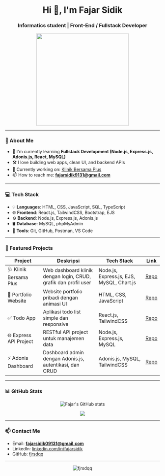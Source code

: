 <!-- Profil GitHub README -->

<h1 align="center">Hi 👋, I'm Fajar Sidik</h1>
<h3 align="center">Informatics student | Front-End / Fullstack Developer</h3>

<p align="center">
  <img src="https://media.giphy.com/media/qgQUggAC3Pfv687qPC/giphy.gif" width="300">
</p>

---

### 🧠 About Me

- 🌱 I'm currently learning **Fullstack Development (Node.js, Express.js, Adonis.js, React, MySQL)**
- 🛠 I love building web apps, clean UI, and backend APIs
- 🔭 Currently working on: [Klinik Bersama Plus](https://github.com/fjrsdqq/Klinik-Bersama-Plus-Dashboard)
- 📫 How to reach me: **fajarsidik9131@gmail.com**

---

### 💻 Tech Stack

- 💡 **Languages**: HTML, CSS, JavaScript, SQL, TypeScript
- 🌐 **Frontend**: React.js, TailwindCSS, Bootstrap, EJS
- ⚙️ **Backend**: Node.js, Express.js, Adonis.js
- 🛢 **Database**: MySQL, phpMyAdmin
- 🧪 **Tools**: Git, GitHub, Postman, VS Code

---

### 🚀 Featured Projects

| Project | Deskripsi | Tech Stack | Link |
|--------|-----------|------------|------|
| 🩺 Klinik Bersama Plus | Web dashboard klinik dengan login, CRUD, grafik dan profil user | Node.js, Express.js, EJS, MySQL, Chart.js | [Repo](https://github.com/fjrsdqq/Klinik-Bersama-Plus-Dashboard) |
| 💼 Portfolio Website | Website portfolio pribadi dengan animasi UI | HTML, CSS, JavaScript | [Repo](https://github.com/fjrsdqq/portfolio) |
| ✅ Todo App | Aplikasi todo list simple dan responsive | React.js, TailwindCSS | [Repo](https://github.com/fjrsdqq/todo-app) |
| 🌐 Express API Project | RESTful API project untuk manajemen data | Node.js, Express.js, MySQL | [Repo](https://github.com/fjrsdqq/express-api-project) |
| ⚡ Adonis Dashboard | Dashboard admin dengan Adonis.js, autentikasi, dan CRUD | Adonis.js, MySQL, TailwindCSS | [Repo](https://github.com/fjrsdqq/adonis-dashboard) |

---

### 📊 GitHub Stats

<p align="center">
  <img src="https://github-readme-stats.vercel.app/api?username=fjrsdqq&show_icons=true&theme=tokyonight" alt="Fajar's GitHub stats" />
</p>

<p align="center">
  <img src="https://github-readme-stats.vercel.app/api/top-langs/?username=fjrsdqq&layout=compact&theme=tokyonight" />
</p>

---

### 📫 Contact Me

- Email: **fajarsidik09131@gmail.com**
- LinkedIn: [linkedin.com/in/fajarsidik](https://www.linkedin.com/in/fajar-sidik-141b46321/)
- GitHub: [fjrsdqq](https://github.com/fjrsdqq)

---

<p align="center">
  <img src="https://komarev.com/ghpvc/?username=fjrsdqq&label=Profile+Views&color=blue" alt="fjrsdqq" />
</p>
